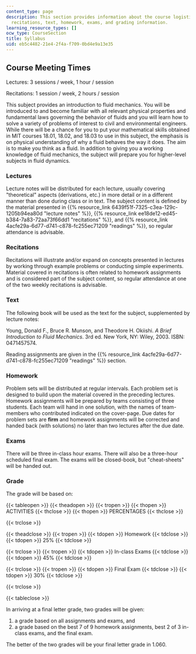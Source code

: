 ```yaml
---
content_type: page
description: This section provides information about the course logistics, lectures,
  recitations, text, homework, exams, and grading information.
learning_resource_types: []
ocw_type: CourseSection
title: Syllabus
uid: eb5c4482-21e4-2f4a-f709-0bd4e9a13e35
---
```


Course Meeting Times
--------------------

Lectures: 3 sessions / week, 1 hour / session

Recitations: 1 session / week, 2 hours / session

This subject provides an introduction to fluid mechanics. You will be introduced to and become familiar with all relevant physical properties and fundamental laws governing the behavior of fluids and you will learn how to solve a variety of problems of interest to civil and environmental engineers. While there will be a chance for you to put your mathematical skills obtained in MIT courses 18.01, 18.02, and 18.03 to use in this subject, the emphasis is on physical understanding of why a fluid behaves the way it does. The aim is to make you think as a fluid. In addition to giving you a working knowledge of fluid mechanics, the subject will prepare you for higher-level subjects in fluid dynamics.

### Lectures

Lecture notes will be distributed for each lecture, usually covering "theoretical" aspects (derivations, etc.) in more detail or in a different manner than done during class or in text. The subject content is defined by the material presented in {{% resource_link 6439f51f-7325-c3ea-129c-1205b94ea80d "lecture notes" %}}, {{% resource_link ee18de12-ed45-b384-7a83-72aa73f66dd1 "recitations" %}}, and {{% resource_link 4acfe29a-6d77-d741-c878-fc255ec71209 "readings" %}}, so regular attendance is advisable.

### Recitations

Recitations will illustrate and/or expand on concepts presented in lectures by working through example problems or conducting simple experiments. Material covered in recitations is often related to homework assignments and is considered part of the subject content, so regular attendance at one of the two weekly recitations is advisable.

### Text

The following book will be used as the text for the subject, supplemented by lecture notes:

Young, Donald F., Bruce R. Munson, and Theodore H. Okiishi. _A Brief Introduction to Fluid Mechanics_. 3rd ed. New York, NY: Wiley, 2003. ISBN: 0471457574.

Reading assignments are given in the {{% resource_link 4acfe29a-6d77-d741-c878-fc255ec71209 "readings" %}} section.

### Homework

Problem sets will be distributed at regular intervals. Each problem set is designed to build upon the material covered in the preceding lectures. Homework assignments will be prepared by teams consisting of three students. Each team will hand in one solution, with the names of team-members who contributed indicated on the cover-page. Due dates for problem sets are **firm** and homework assignments will be corrected and handed back (with solutions) no later than two lectures after the due date.

### Exams

There will be three in-class hour exams. There will also be a three-hour scheduled final exam. The exams will be closed-book, but "cheat-sheets" will be handed out.

### Grade

The grade will be based on:

{{< tableopen >}}
{{< theadopen >}}
{{< tropen >}}
{{< thopen >}}
ACTIVITIES
{{< thclose >}}
{{< thopen >}}
PERCENTAGES
{{< thclose >}}

{{< trclose >}}

{{< theadclose >}}
{{< tropen >}}
{{< tdopen >}}
Homework
{{< tdclose >}}
{{< tdopen >}}
25%
{{< tdclose >}}

{{< trclose >}}
{{< tropen >}}
{{< tdopen >}}
In-class Exams
{{< tdclose >}}
{{< tdopen >}}
45%
{{< tdclose >}}

{{< trclose >}}
{{< tropen >}}
{{< tdopen >}}
Final Exam
{{< tdclose >}}
{{< tdopen >}}
30%
{{< tdclose >}}

{{< trclose >}}

{{< tableclose >}}

In arriving at a final letter grade, two grades will be given:

1.  a grade based on all assignments and exams, and
2.  a grade based on the best 7 of 9 homework assignments, best 2 of 3 in-class exams, and the final exam.

The better of the two grades will be your final letter grade in 1.060.